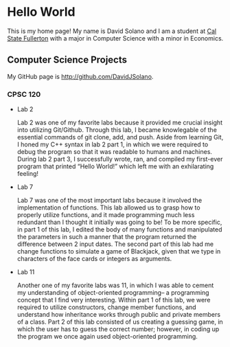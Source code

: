 # Hello World

This is my home page! My name is David Solano and I am a student at [Cal State Fullerton](http://www.fullerton.edu/) with a major in Computer Science with a minor in Economics.

## Computer Science Projects

My GitHub page is http://github.com/DavidJSolano.

### CPSC 120

* Lab 2

    Lab 2 was one of my favorite labs because it provided me crucial insight into utilizing Git/Github. Through this lab, I became knowlegable of the essential commands of git clone, add, and push. Aside from learning Git, I honed my C++ syntax in lab 2 part 1, in which we were required to debug the program so that it was readable to humans and machines. During lab 2 part 3, I successfully wrote, ran, and compiled my first-ever program that printed “Hello World!” which left me with an exhilarating feeling!

* Lab 7

    Lab 7 was one of the most important labs because it involved the implementation of functions. This lab allowed us to grasp how to properly utilize functions, and it made programming much less redundant than I thought it initially was going to be! To be more specific, in part 1 of this lab, I edited the body of many functions and manipulated the parameters in such a manner that the program returned the difference between 2 input dates. The second part of this lab had me change functions to simulate a game of Blackjack, given that we type in characters of the face cards or integers as arguments.

* Lab 11

    Another one of my favorite labs was 11, in which I was able to cement my understanding of object-oriented programming– a programming concept that I find very interesting. Within part 1 of this lab, we were required to utilize constructors, change member functions, and understand how inheritance works through public and private members of a class. Part 2 of this lab consisted of us creating a guessing game, in which the user has to guess the correct number; however, in coding up the program we once again used object-oriented programming.